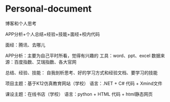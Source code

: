 ﻿# Personal-document
博客和个人思考

APP分析+个人总结+经验+技能+面经+校内代码

面经：腾讯、去哪儿

APP分析：主要为自己平时所看，觉得有兴趣的 
工具：word、ppt、excel 
数据来源：百度指数、艾瑞指数、各大官网

总结、经验、技能：
自我剖析思考、好的学习方式和经验文档、要学习的技能

项目主题：基于K12仿真教育网站（学校） 
语言：.NET + C# 
代码 + Xmind文件

课设主题：在线书店（学校） 
语言：python + HTML 
代码 + html静态网页
